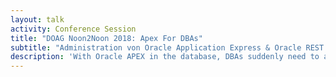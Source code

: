 ```yaml
---
layout: talk
activity: Conference Session
title: "DOAG Noon2Noon 2018: Apex For DBAs"
subtitle: "Administration von Oracle Application Express & Oracle REST Data Services"
description: 'With Oracle APEX in the database, DBAs suddenly need to administrate web applications. The presentation highlights Apex and Oracle REST Data Services (ORDS) from the DBAs perspective and deals with the following topics:  - Oracle APEX: An overview for DBAs - Installation & Upgrade - Backup and Recovery - Metadata - Apex monitoring and administration - RESTfull Services from the database with ORDS - Apex in the cloud  This presentation includes live demonstrations.'
---
```

